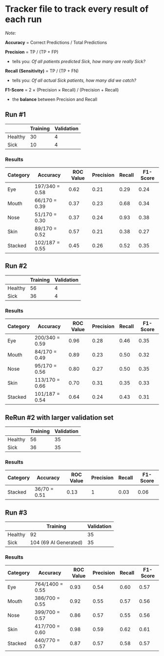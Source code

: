 # Tracker file to track every result of each run

_Note:_ 

**Accuracy** = Correct Predictions / Total Predictions

**Precision** = TP / (TP + FP) 
  - tells you: _Of all patients predicted Sick, how many are really Sick?_

**Recall** **(Sensitivity)** = TP / (TP + FN) 
  - tells you: _Of all actual Sick patients, how many did we catch?_

**F1-Score** = 2 × (Precision × Recall) / (Precision + Recall) 
  - the **balance** between Precision and Recall

## Run #1
|         | Training | Validation |
|---------|----------|------------|
| Healthy |   30     |     4      |
|  Sick   |   10     |     4      |

### Results
| Category | Accuracy | ROC Value | Precision | Recall | F1-Score |
|----------|--------------|-----------|--------|--------|---------|
| Eye   |  197/340 = 0.58  |  0.62  | 0.21 | 0.29 | 0.24 |
| Mouth | 66/170 = 0.39 | 0.37 | 0.23 | 0.68 | 0.34 |
| Nose | 51/170 = 0.30 | 0.37 | 0.24 | 0.93 | 0.38 |
| Skin | 89/170 = 0.52 | 0.57 | 0.21 | 0.38 | 0.27 |
| Stacked | 102/187 = 0.55 | 0.45| 0.26 | 0.52 | 0.35 |



## Run #2
|         | Training | Validation |
|---------|----------|------------|
| Healthy |   56     |     4      |
|  Sick   |   36     |     4      |

### Results
| Category | Accuracy | ROC Value | Precision | Recall | F1-Score |
|----------|--------------|-----------|--------|--------|---------|
| Eye   |  200/340 = 0.59  |  0.96  | 0.28 | 0.46 | 0.35 |
| Mouth | 84/170 = 0.49 | 0.89 | 0.23 | 0.50 | 0.32 |
| Nose | 95/170 = 0.56 | 0.80 | 0.27 | 0.50 | 0.35 |
| Skin | 113/170 = 0.66 | 0.70 | 0.31 | 0.35 | 0.33 |
| Stacked | 101/187 = 0.54 | 0.64| 0.24 | 0.43 | 0.31 |



## ReRun #2 with larger validation set
|         | Training | Validation |
|---------|----------|------------|
| Healthy |   56     |     35      |
|  Sick   |   36     |     35      |

### Results
| Category | Accuracy | ROC Value | Precision | Recall | F1-Score |
|----------|--------------|-----------|--------|--------|---------|
| Stacked | 36/70 = 0.51 | 0.13| 1 | 0.03 | 0.06 |



## Run #3
|         | Training | Validation |
|---------|----------|------------|
| Healthy |   92     |     35      |
|  Sick   |   104 (69 AI Generated)  |   35   |

### Results
| Category | Accuracy | ROC Value | Precision | Recall | F1-Score |
|----------|--------------|-----------|--------|--------|---------|
| Eye   |  764/1400 = 0.55  |  0.93  | 0.54 | 0.60 | 0.57 |
| Mouth | 386/700 = 0.55 | 0.92 | 0.55 | 0.57 | 0.56 |
| Nose | 399/700 = 0.57 | 0.86 | 0.57 | 0.55 | 0.56 |
| Skin | 417/700 = 0.60 | 0.98 | 0.59 | 0.62 | 0.61 |
| Stacked | 440/770 = 0.57 | 0.87| 0.57 | 0.58 | 0.57 |


